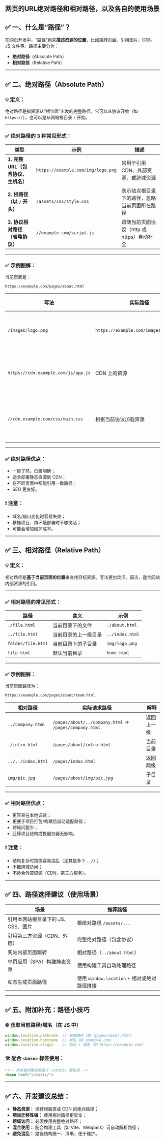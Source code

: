 网页的URL绝对路径和相对路径，以及各自的使用场景
---

## ✅ 一、什么是“路径”？

在网页开发中，“路径”用来**描述资源的位置**，比如跳转页面、引用图片、CSS、JS 文件等。路径主要分为：

- **绝对路径**（Absolute Path）
- **相对路径**（Relative Path）

---

## ✅ 二、绝对路径（Absolute Path）

### 💡 定义：
绝对路径是指资源从“根位置”出发的完整路径。它可以从协议开始（如 `https://`），也可以是从网站根目录 `/` 开始。

---

### ✅ 绝对路径的 3 种常见形式：

| 类型 | 示例 | 描述 |
|------|------|------|
| **1. 完整 URL（包含协议、主机名）** | `https://example.com/img/logo.png` | 常用于引用 CDN、外部资源，或跨域资源 |
| **2. 根路径（以 `/` 开头）** | `/assets/css/style.css` | 表示站点根目录下的路径，忽略当前页面所在路径 |
| **3. 协议相对路径（省略协议）** | `//example.com/script.js` | 跟随当前页面协议（http 或 https）自动补全 |

---

### ✅ 示例图解：

当前页面是：
```
https://example.com/pages/about.html
```

| 写法 | 实际路径 | 解释 |
|------|-----------|------|
| `/images/logo.png` | `https://example.com/images/logo.png` | 根目录路径 |
| `https://cdn.example.com/js/app.js` | CDN 上的资源 | 跨域完整路径 |
| `//cdn.example.com/css/main.css` | 根据当前协议加载资源 | 协议相对路径 |

---

### ✅ 绝对路径优点：
- 一目了然，位置明确；
- 适合部署静态资源到 CDN；
- 在不同页面中都能引用一致路径；
- SEO 更友好。

### ❗ 注意：
- 域名/端口变化时容易失效；
- 移植项目、跨环境部署时不够灵活；
- 可能会增加维护成本。

---

## ✅ 三、相对路径（Relative Path）

### 💡 定义：
相对路径是**基于当前页面的位置**来查找目标资源。写法更加灵活、简洁，适合网站内部资源的引用。

---

### ✅ 相对路径的常见形式：

| 路径 | 含义 | 示例 |
|------|------|------|
| `./file.html` | 当前目录下的文件 | `./about.html` |
| `../file.html` | 当前目录的上一级目录 | `../index.html` |
| `folder/file.html` | 当前目录下的子目录 | `img/logo.png` |
| `file.html` | 默认当前目录 | `home.html` |

---

### ✅ 示例图解：

当前页面路径为：
```
https://example.com/pages/about/team.html
```

| 相对路径 | 实际请求路径 | 解释 |
|----------|------------------|------|
| `../company.html` | `/pages/about/../company.html` → `/pages/company.html` | 返回上一级 |
| `./intro.html` | `/pages/about/intro.html` | 当前目录 |
| `../../index.html` | `/pages/index.html` | 返回两级 |
| `img/pic.jpg` | `/pages/about/img/pic.jpg` | 子目录 |

---

### ✅ 相对路径优点：
- 更容易在本地调试；
- 更便于项目打包/构建后自动适配路径；
- 跨域问题少；
- 迁移项目结构或换服务器无影响。

### ❗ 注意：
- 结构复杂时路径容易混乱（尤其是多个 `../`）；
- 不能跨域访问；
- 不适合外部资源（CDN、第三方服务）。

---

## ✅ 四、路径选择建议（使用场景）

| 场景 | 推荐路径 |
|------|----------|
| 引用本网站根目录下的 JS、CSS、图片 | 根绝对路径 `/assets/...` |
| 引用第三方资源（CDN、外链） | 完整绝对路径（包含协议） |
| 网站内部页面跳转 | 相对路径（`../about.html`） |
| 单页应用（SPA）构建静态资源 | 使用构建工具自动处理路径 |
| 动态生成页面路径 | 使用 `window.location` + 相对或绝对路径拼接 |

---

## ✅ 五、附加补充：路径小技巧

### 🌐 获取当前路径/域名（在 JS 中）
```js
window.location.pathname  // 获取路径（如 /pages/about.html）
window.location.hostname  // 域名（如 example.com）
window.location.origin    // 协议 + 域名（如 https://example.com）
```

### 🛠 配合 `<base>` 标签使用：
```html
<!-- 所有相对路径都基于 /static 根目录 -->
<base href="/static/">
```

---

## ✅ 六、开发建议总结：

- **静态资源：** 推荐根路径或 CDN 的绝对路径；
- **项目迁移性强：** 使用相对路径更安全；
- **跨域访问：** 必须使用完整绝对路径；
- **混合使用：** 配合构建工具（如 Vite、Webpack）可自动解析路径；
- **避免混乱：** 路径结构统一、清晰，便于维护。
